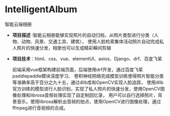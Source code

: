 # IntelligentAlbum
智能云端相册
- **项目描述** :智能云相册能够实现照片的自动归档，从照片类型进行分类（人物、动物、风景、交通工具、建筑），
使用人脸检索集体活动照片自动完成私人照片的快速分发，相册也可以生成精彩瞬间剪辑

- **项目技术**：html、css、vue、elementUI、axios、Django、drf、百度飞桨

  前端采用vue框架构建前端页面，后端使用drf开发，通过百度飞桨paddlepaddle模块深度学习、
  卷积神经网络完成模型训练使得照片智能分类等准确率高于百分之九十五，通过dlib库和OpenCV实现人脸追踪，
  使用dlib官方训练的模型进行人脸识别，实现了私人照片的快速分发，使用OpenCV图像处理和librosa音频处理实现了自定制回忆录，
  用户可以自行选择照片，背景音乐，使用librosa解析出音频的拍点，使用OpenCV进行图像处理，通过ffmpeg进行音视频的合成。
